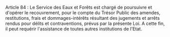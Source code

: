Article 84 : Le Service des Eaux et Forêts est chargé de poursuivre
et d'opérer le recouvrement, pour le compte du Trésor Public des
amendes, restitutions, frais et dommages-intérêts résultant des
jugements et arrêts rendus pour délits et contraventions, prévus par la
présente Loi.
A cette fin, il peut requérir l'assistance de toutes autres
institutions de l'Etat.
